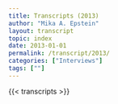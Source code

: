 ```yaml
---
title: Transcripts (2013)
author: "Mika A. Epstein"
layout: transcript
topic: index
date: 2013-01-01
permalink: /transcript/2013/
categories: ["Interviews"]
tags: [""]
---
```


{{< transcripts >}}